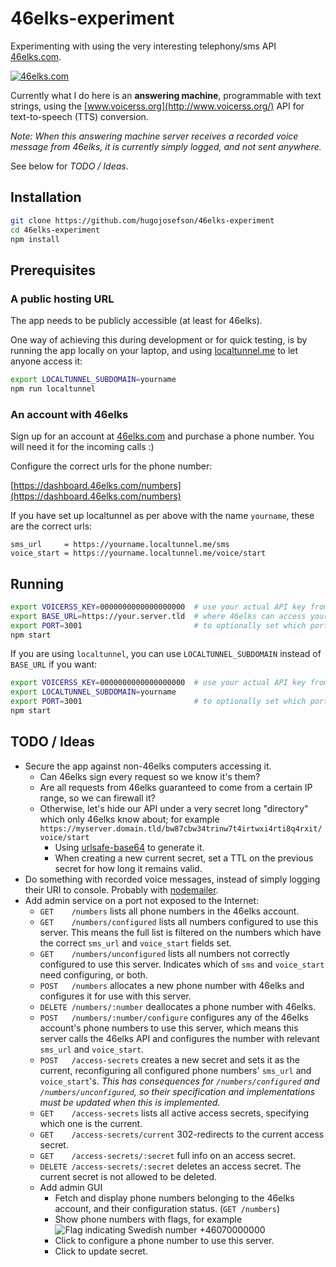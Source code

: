 # 46elks-experiment

Experimenting with using the very interesting telephony/sms API
[46elks.com](https://www.46elks.com/).

[<img src="http://www.46elks.com/images/media/46elks-horizontal.png" border="0" alt="46elks.com">](https://www.46elks.com/)

Currently what I do here is an **answering machine**, programmable with text
strings, using the [www.voicerss.org](http://www.voicerss.org/) API for
text-to-speech (TTS) conversion.

*Note: When this answering machine server receives a recorded voice message
from 46elks, it is currently simply logged, and not sent anywhere.*

See below for *TODO / Ideas*.

## Installation

```bash
git clone https://github.com/hugojosefson/46elks-experiment
cd 46elks-experiment
npm install
```

## Prerequisites

### A public hosting URL

The app needs to be publicly accessible (at least for 46elks).

One way of achieving this during development or for quick testing, is by
running the app locally on your laptop, and using
[localtunnel.me](https://localtunnel.me/) to let anyone access it:

```bash
export LOCALTUNNEL_SUBDOMAIN=yourname
npm run localtunnel
```

### An account with 46elks

Sign up for an account at [46elks.com](https://www.46elks.com/) and purchase a
phone number. You will need it for the incoming calls :)

Configure the correct urls for the phone number:
 
[https://dashboard.46elks.com/numbers](https://dashboard.46elks.com/numbers)

If you have set up localtunnel as per above with the name `yourname`, these are
the correct urls:

```
sms_url     = https://yourname.localtunnel.me/sms
voice_start = https://yourname.localtunnel.me/voice/start
```

## Running

```bash
export VOICERSS_KEY=0000000000000000000  # use your actual API key from www.voicerss.org
export BASE_URL=https://your.server.tld  # where 46elks can access your server, without trailing slash
export PORT=3001                         # to optionally set which port your server should listen on (default is 3001)
npm start
```

If you are using `localtunnel`, you can use `LOCALTUNNEL_SUBDOMAIN` instead of `BASE_URL` if you want:

```bash
export VOICERSS_KEY=0000000000000000000  # use your actual API key from www.voicerss.org
export LOCALTUNNEL_SUBDOMAIN=yourname
export PORT=3001                         # to optionally set which port your server should listen on (default is 3001)
npm start
```

## TODO / Ideas

  * Secure the app against non-46elks computers accessing it.
    * Can 46elks sign every request so we know it's them?
    * Are all requests from 46elks guaranteed to come from a certain IP range,
    so we can firewall it?
    * Otherwise, let's hide our API under a very secret long "directory" which
    only 46elks know about; for example
    `https://myserver.domain.tld/bw87cbw34trinw7t4irtwxi4rti8q4rxit/voice/start`
      * Using [urlsafe-base64](https://www.npmjs.com/package/urlsafe-base64) to
      generate it.
      * When creating a new current secret, set a TTL on the previous secret
      for how long it remains valid.
  * Do something with recorded voice messages, instead of simply logging their
  URI to console. Probably with [nodemailer](https://www.npmjs.com/package/nodemailer).
  * Add admin service on a port not exposed to the Internet:
    * `GET    /numbers` lists all phone numbers in the 46elks account.
    * `GET    /numbers/configured` lists all numbers configured to use this server.
    This means the full list is filtered on the numbers which have the correct
    `sms_url` and `voice_start` fields set.
    * `GET    /numbers/unconfigured` lists all numbers not correctly configured to
    use this server. Indicates which of `sms` and `voice_start` need
    configuring, or both. 
    * `POST   /numbers` allocates a new phone number with 46elks and configures
    it for use with this server.
    * `DELETE /numbers/:number` deallocates a phone number with 46elks.
    * `POST   /numbers/:number/configure` configures any of the 46elks account's
    phone numbers to use this server, which means this server calls the 46elks
    API and configures the number with relevant `sms_url` and `voice_start`.
    * `POST   /access-secrets` creates a new secret and sets it as the current,
    reconfiguring all configured phone numbers' `sms_url` and `voice_start`'s.
    *This has consequences for `/numbers/configured` and
    `/numbers/unconfigured`, so their specification and implementations must be
    updated when this is implemented.*
    * `GET    /access-secrets` lists all active access secrets, specifying which
    one is the current.
    * `GET    /access-secrets/current` 302-redirects to the current access secret.
    * `GET    /access-secrets/:secret` full info on an access secret.
    * `DELETE /access-secrets/:secret` deletes an access secret. The current
    secret is not allowed to be deleted.
    * Add admin GUI
      * Fetch and display phone numbers belonging to the 46elks account, and
      their configuration status. (`GET /numbers`)
      * Show phone numbers with flags, for example
      ![Flag indicating Swedish number](http://www.flag-cdn.com/flags/16/se.png)
      +46070000000
      * Click to configure a phone number to use this server.
      * Click to update secret.
